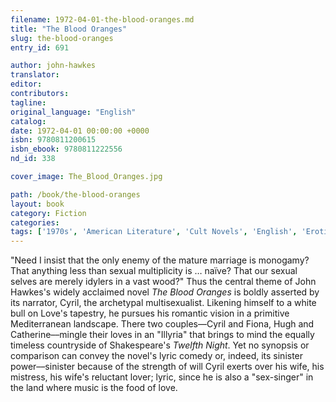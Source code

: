 ```yaml
---
filename: 1972-04-01-the-blood-oranges.md
title: "The Blood Oranges"
slug: the-blood-oranges
entry_id: 691

author: john-hawkes
translator: 
editor: 
contributors: 
tagline: 
original_language: "English"
catalog: 
date: 1972-04-01 00:00:00 +0000 
isbn: 9780811200615
isbn_ebook: 9780811222556
nd_id: 338

cover_image: The_Blood_Oranges.jpg

path: /book/the-blood-oranges
layout: book
category: Fiction
categories: 
tags: ['1970s', 'American Literature', 'Cult Novels', 'English', 'Erotic', 'Postmodernism', 'United States']
---
```

"Need I insist that the only enemy of the mature marriage is monogamy? That anything less than sexual multiplicity is … naïve? That our sexual selves are merely idylers in a vast wood?" Thus the central theme of John Hawkes's widely acclaimed novel *The Blood Oranges* is boldly asserted by its narrator, Cyril, the archetypal multisexualist. Likening himself to a white bull on Love's tapestry, he pursues his romantic vision in a primitive Mediterranean landscape. There two couples––Cyril and Fiona, Hugh and Catherine––mingle their loves in an "Illyria" that brings to mind the equally timeless countryside of Shakespeare's *Twelfth Night*. Yet no synopsis or comparison can convey the novel's lyric comedy or, indeed, its sinister power––sinister because of the strength of will Cyril exerts over his wife, his mistress, his wife's reluctant lover; lyric, since he is also a "sex-singer" in the land where music is the food of love.





